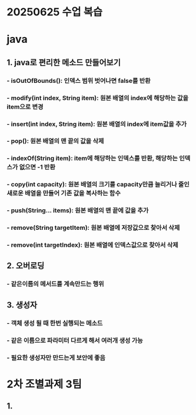 # 20250625 수업 복습
# java
## 1. java로 편리한 메소드 만들어보기
### - isOutOfBounds(): 인덱스 범위 벗어나면 false를 반환
### -  modify(int index, String item): 원본 배열의 index에 해당하는 값을 item으로 변경
### - insert(int index, String item): 원본 배열의 index에 item값을 추가
### - pop(): 원본 배열의 맨 끝의 값을 삭제
### -  indexOf(String item): item에 해당하는 인덱스를 반환, 해당하는 인덱스가 없으면 -1 반환
### - copy(int capacity): 원본 배열의 크기를 capacity만큼 늘리거나 줄인 새로운 배열을 만들어 기존 값을 복사하는 함수
### - push(String... items): 원본 배열의 맨 끝에 값을 추가
### -  remove(String targetItem): 원본 배열에 저장값으로 찾아서 삭제
### - remove(int targetIndex): 원본 배열에 인덱스값으로 찾아서 삭제

## 2. 오버로딩
### - 같은이름의 메서드를 계속만드는 행위

## 3. 생성자
### - 객체 생성 될 때 한번 실행되는 메소드
### - 같은 이름으로 파라미터 다르게 해서 여러개 생성 가능
### - 필요한 생성자만 만드는게 보안에 좋음

# 2차 조별과제 3팀
## 1. 
